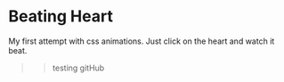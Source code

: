 # Beating Heart
My first attempt with css animations.
Just click on the heart and watch it beat.

>> testing gitHub



